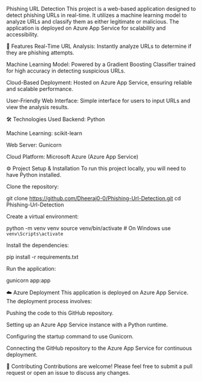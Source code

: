 Phishing URL Detection
This project is a web-based application designed to detect phishing URLs in real-time. It utilizes a machine learning model to analyze URLs and classify them as either legitimate or malicious. The application is deployed on Azure App Service for scalability and accessibility.

🚀 Features
Real-Time URL Analysis: Instantly analyze URLs to determine if they are phishing attempts.

Machine Learning Model: Powered by a Gradient Boosting Classifier trained for high accuracy in detecting suspicious URLs.

Cloud-Based Deployment: Hosted on Azure App Service, ensuring reliable and scalable performance.

User-Friendly Web Interface: Simple interface for users to input URLs and view the analysis results.

🛠️ Technologies Used
Backend: Python

Machine Learning: scikit-learn

Web Server: Gunicorn

Cloud Platform: Microsoft Azure (Azure App Service)

⚙️ Project Setup & Installation
To run this project locally, you will need to have Python installed.

Clone the repository:

git clone https://github.com/Dheeraj0-0/Phishing-Url-Detection.git
cd Phishing-Url-Detection

Create a virtual environment:

python -m venv venv
source venv/bin/activate  # On Windows use `venv\Scripts\activate`

Install the dependencies:

pip install -r requirements.txt

Run the application:

gunicorn app:app


☁️ Azure Deployment
This application is deployed on Azure App Service. The deployment process involves:

Pushing the code to this GitHub repository.

Setting up an Azure App Service instance with a Python runtime.

Configuring the startup command to use Gunicorn.

Connecting the GitHub repository to the Azure App Service for continuous deployment.

🤝 Contributing
Contributions are welcome! Please feel free to submit a pull request or open an issue to discuss any changes.
